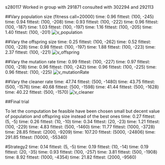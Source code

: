 s280117
Worked in group with
291871
consulted with 302294 and 292113

##Vary population size (fitness call=20000)
time: 0.96 fittest: (100, -245)
time: 0.94 fittest: (100, -208)
time: 0.93 fittest: (100, -222)
time: 0.96 fittest: (100, -187)
time: 1.03 fittest: (100, -197)
time: 1.16 fittest: (100, -205)
time: 1.40 fittest: (100, -201)
![v_population](/images/v_population.png)

##Vary the offspring size
time: 0.25 fittest: (100, -262)
time: 0.52 fittest: (100, -228)
time: 0.98 fittest: (100, -197)
time: 1.88 fittest: (100, -223)
time: 2.37 fittest: (100, -221)
![v_offspring](/images/v_offspring.png)

##Vary the mutation rate
time: 0.99 fittest: (100, -227)
time: 0.97 fittest: (100, -218)
time: 0.96 fittest: (100, -242)
time: 0.96 fittest: (100, -225)
time: 0.96 fittest: (100, -225)
![v_mutationRate](/images/v_mutationRate.png)

##Vary the cleaner rate
time: 47.74 fittest: (500, -1480)
time: 43.75 fittest: (500, -1576)
time: 40.68 fittest: (500, -1598)
time: 41.44 fittest: (500, -1628)
time: 40.22 fittest: (500, -1570)
![v_cleaner](/images/v_cleaner.png)

##Final trial

To let the computation be feasible have been chosen small but decent value of population and offspring size instead of the best ones 
time: 0.27 fittest: (5, -5)
time: 0.26 fittest: (10, -10)
time: 0.34 fittest: (20, -23)
time: 1.21 fittest: (100, -229)
time: 4.83 fittest: (500, -1460)
time: 11.77 fittest: (1000, -3728)
time: 28.85 fittest: (2000, -9209)
time: 107.20 fittest: (5000, -24806)
time: 291.85 fittest: (10000, -55340)

#Strategy2
time: 0.14 fittest: (5, -5)
time: 0.19 fittest: (10, -14)
time: 0.19 fittest: (20, -35)
time: 0.93 fittest: (100, -257)
time: 3.81 fittest: (500, -1908)
time: 8.92 fittest: (1000, -4354)
time: 21.82 fittest: (2000, -9560)

